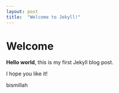 ```yaml
---
layout: post
title:  "Welcome to Jekyll!"
---
```


# Welcome

**Hello world**, this is my first Jekyll blog post.

I hope you like it!

bismillah
